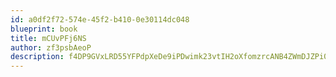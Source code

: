 ```yaml
---
id: a0df2f72-574e-45f2-b410-0e30114dc048
blueprint: book
title: mCUvPFj6NS
author: zf3psbAeoP
description: f4DP9GVxLRD55YFPdpXeDe9iPDwimk23vtIH2oXfomzrcANB4ZWmDJZPi0A68f67jgFWeEhPHsXcX9m7drJOc2Hz2mXhcJfWa63q
---
```

